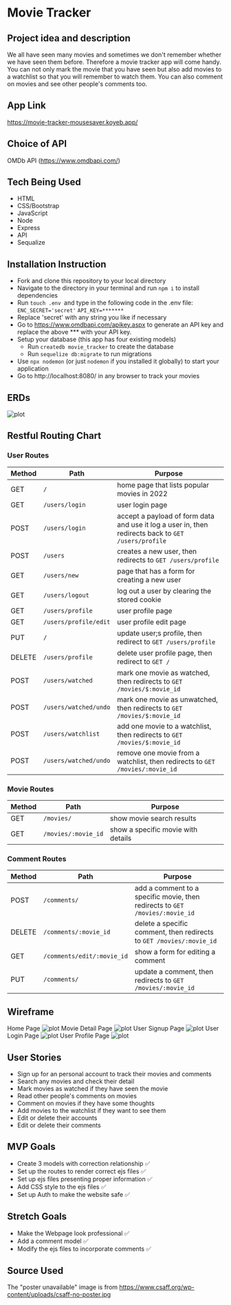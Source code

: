 # Movie Tracker

## Project idea and description

We all have seen many movies and sometimes we don't remember whether we have seen them before. Therefore a movie tracker app will come handy. You can not only mark the movie that you have seen but also add movies to a watchlist so that you will remember to watch them. You can also comment on movies and see other people's comments too.

## App Link
https://movie-tracker-mousesaver.koyeb.app/

## Choice of API

OMDb API (https://www.omdbapi.com/)

## Tech Being Used
- HTML
- CSS/Bootstrap
- JavaScript
- Node
- Express
- API
- Sequalize

## Installation Instruction
* Fork and clone this repository to your local directory
* Navigate to the directory in your terminal and run ` npm i ` to install dependencies
* Run `touch .env `and type in the following code in the .env file:
``` ENC_SECRET='secret' ```
``` API_KEY=******* ``` 
* Replace 'secret' with any string you like if necessary
* Go to https://www.omdbapi.com/apikey.aspx to generate an API key and replace the above *** with your API key.
* Setup your database (this app has four existing models)
  * Run `createdb movie_tracker` to create the database
  * Run `sequelize db:migrate` to run migrations
* Use `npx nodemon` (or just `nodemon` if you installed it globally) to start your application
* Go to http://localhost:8080/ in any browser to track your movies

## ERDs
![plot](Project2-ERD-updated.png)

## Restful Routing Chart
### User Routes
| Method | Path | Purpose |
| ------ | -------------- | -------------------------------- |
| GET | `/` | home page that lists popular movies in 2022|
| GET | `/users/login` | user login page |
| POST | `/users/login` | accept a payload of form data and use it log a user in, then redirects back to `GET /users/profile` |
| POST | `/users` | creates a new user, then redirects to `GET /users/profile` |
| GET | `/users/new` | page that has a form for creating a new user |
| GET | `/users/logout` | log out a user by clearing the stored cookie |
| GET | `/users/profile` | user profile page |
| GET | `/users/profile/edit` | user profile edit page |
| PUT | `/` | update user;s profile, then redirect to `GET /users/profile`|
| DELETE | `/users/profile` | delete user profile page, then redirect to `GET /` |
| POST | `/users/watched` | mark one movie as watched, then redirects to `GET /movies/$:movie_id` |
| POST | `/users/watched/undo` | mark one movie as unwatched, then redirects to `GET /movies/$:movie_id` |
| POST | `/users/watchlist` | add one movie to a watchlist, then redirects to `GET /movies/$:movie_id` |
| POST | `/users/watched/undo` | remove one movie from a watchlist, then redirects to `GET /movies/:movie_id` |

### Movie Routes
| Method | Path | Purpose |
| ------ | -------------- | -------------------------------- |
| GET | `/movies/` | show movie search results|
| GET | `/movies/:movie_id` | show a specific movie with details|

### Comment Routes
| Method | Path | Purpose |
| ------ | -------------- | -------------------------------- |
| POST | `/comments/` | add a comment to a specific movie, then redirects to `GET /movies/:movie_id`|
| DELETE | `/comments/:movie_id` | delete a specific comment, then redirects to `GET /movies/:movie_id`|
| GET | `/comments/edit/:movie_id` | show a form for editing a comment|
| PUT | `/comments/` | update a comment, then redirects to `GET /movies/:movie_id`|


## Wireframe
Home Page
![plot](movie-homepage.png)
Movie Detail Page
![plot](movie-detail-page.png)
User Signup Page
![plot](movie-signup-page.png)
User Login Page
![plot](movie-login-page.png)
User Profile Page
![plot](movie-user-profile-page.png)

## User Stories
- Sign up for an personal account to track their movies and comments
- Search any movies and check their detail
- Mark movies as watched if they have seen the movie
- Read other people's comments on movies
- Comment on movies if they have some thoughts
- Add movies to the watchlist if they want to see them
- Edit or delete their accounts
- Edit or delete their comments

## MVP Goals
- Create 3 models with correction relationship ✅
- Set up the routes to render correct ejs files ✅
- Set up ejs files presenting proper information ✅
- Add CSS style to the ejs files ✅
- Set up Auth to make the website safe ✅

## Stretch Goals
- Make the Webpage look professional ✅
- Add a comment model ✅
- Modify the ejs files to incorporate comments ✅

## Source Used
The "poster unavailable" image is from https://www.csaff.org/wp-content/uploads/csaff-no-poster.jpg